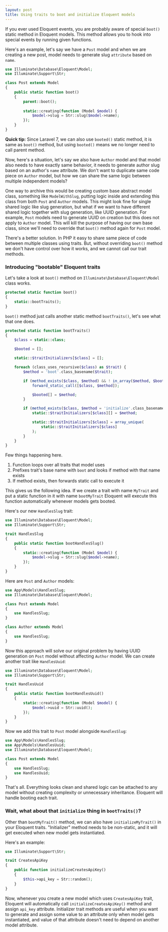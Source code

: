 ```yaml
---
layout: post
title: Using traits to boot and initialize Eloquent models
---
```


If you ever used Eloquent events, you are probably aware of special `boot()` static method in Eloquent models.
This method allows you to hook into special events by running given functions.

Here's an example, let's say we have a `Post` model and when we are creating a new post, model needs to generate slug `attribute` based on `name`.

<!--more-->

```php
use Illuminate\Database\Eloquent\Model;
use Illuminate\Support\Str;

class Post extends Model
{
    public static function boot()
    {
        parent::boot();
    
        static::creating(function (Model $model) {
            $model->slug = Str::slug($model->name);
        });
    }
}
```

**Quick tip:** Since Laravel 7, we can also use `booted()` static method, it is same as `boot()` method, but using `booted()` means we no longer need to call parent method.

Now, here's a situation, let's say we also have `Author` model and that model also needs to have exactly same behavior, it needs to generate author slug based on an author's `name` attribute.
We don't want to duplicate same code piece on `Author` model, but how we can share the same logic between multiple independent models?

One way to archive this would be creating custom base abstract model class, something like `ModelWithSlug`, putting logic inside and extending this class from both `Post` and `Author` models.
This might look fine for single shared logic like slug generation, but what if we want to have different shared logic together with slug generation, like UUID generation.
For example, `Post` models need to generate UUID on creation but this does not apply to `Author` model.
This will kill the purpose of having our own base class, since we'll need to override that `boot()` method again for `Post` model.

There's a better solution. In PHP it easy to share same piece of code between multiple classes using traits.
But, without overriding `boot()` method we don't have control over how it works, and we cannot call our trait methods.

### Introducing "bootable" Eloquent traits

Let's take a look at `boot()` method on `Illuminate\Database\Eloquent\Model` class works.

```php
protected static function boot()
{
    static::bootTraits();
}
```

`boot()` method just calls another static method `bootTraits()`, let's see what that one does.

```php
protected static function bootTraits()
{
    $class = static::class;

    $booted = [];

    static::$traitInitializers[$class] = [];

    foreach (class_uses_recursive($class) as $trait) {
        $method = 'boot'.class_basename($trait);

        if (method_exists($class, $method) && ! in_array($method, $booted)) {
            forward_static_call([$class, $method]);

            $booted[] = $method;
        }

        if (method_exists($class, $method = 'initialize'.class_basename($trait))) {
            static::$traitInitializers[$class][] = $method;

            static::$traitInitializers[$class] = array_unique(
                static::$traitInitializers[$class]
            );
        }
    }
}
```

Few things happening here.
1. Function loops over all traits that model uses
2. Prefixes trait's base name with `boot` and looks if method with that name exists
3. If method exists, then forwards static call to execute it

This gives us the following idea.
If we create a trait with name `MyTrait` and put a static function in it with name `bootMyTrait` Eloquent will execute this function automatically whenever models gets booted.

Here's our new `HandlesSlug` trait:

```php
use Illuminate\Database\Eloquent\Model;
use Illuminate\Support\Str;

trait HandlesSlug
{
    public static function bootHandlesSlug()
    {
        static::creating(function (Model $model) {
            $model->slug = Str::slug($model->name);
        });
    }
}
```

Here are `Post` and `Author` models:

```php
use App\Models\HandlesSlug;
use Illuminate\Database\Eloquent\Model;

class Post extends Model
{
    use HandlesSlug;
}

class Author extends Model
{
    use HandlesSlug;
}
```

Now this approach will solve our original problem by having UUID generation on `Post` model without affecting `Author` model.
We can create another trait like `HandlesUuid`:

```php
use Illuminate\Database\Eloquent\Model;
use Illuminate\Support\Str;

trait HandlesUuid
{
    public static function bootHandlesUuid()
    {
        static::creating(function (Model $model) {
            $model->uuid = Str::uuid();
        });
    }
}
```

Now we add this trait to `Post` model alongside `HandlesSlug`:

```php
use App\Models\HandlesSlug;
use App\Models\HandlesUuid;
use Illuminate\Database\Eloquent\Model;

class Post extends Model
{
    use HandlesSlug;
    use HandlesUuid;
}
```

That's all. Everything looks clean and shared logic can be attached to any model without creating complexity or unnecessary inheritance. 
Eloquent will handle booting each trait.

### Wait, what about that `initialize` thing in `bootTraits()`?

Other than `bootMyTrait()` method, we can also have `initializeMyTrait()` in your Eloquent traits.
"Initializer" method needs to be non-static, and it will get executed when new model gets instantiated.

Here's an example:

```php
use Illuminate\Support\Str;

trait CreatesApiKey
{
    public function initializeCreatesApiKey()
    {
        $this->api_key = Str::random();
    }
}
```

Now, whenever you create a new model which uses `CreatesApiKey` trait, Eloquent will automatically call `initializeCreatesApiKey()` method and assign `api_key` attribute.
Initializer trait methods are useful when you want to generate and assign some value to an attribute only when model gets instantiated, 
and value of that attribute doesn't need to depend on another model attribute.  